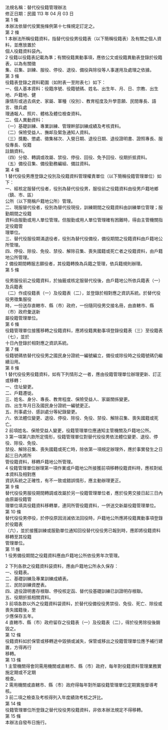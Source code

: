 法規名稱：替代役役籍管理辦法  
修正日期：民國 113 年 04 月 03 日  
第 1 條  
本辦法依替代役實施條例第十七條規定訂定之。  
第 2 條  
1 本辦法所稱役籍資料，指替代役役男役籍表（以下簡稱役籍表）及有關之個人資料，並應放置於  
個人役籍資料袋內。  
2 役籍以役籍表記載為準；有關役籍異動事項，應依公文或役籍異動表登錄於役籍表，以為有關徵  
集、召集、訓練、服役、停役、退役、備役與除役等人事運用及處理之依據。  
第 3 條  
役籍表登錄之資料範圍（如附表一至附表七）如下：  
一、個人基本資料：役籍序號、役籍號碼、姓名、出生年、月、日、宗教、出生地、戶籍地、健  
康情形或過去病史、家屬、軍種（役別）、教育程度及升學意願、民間專長、語言、徵兵處  
理通報人、照片、體格及體位檢查資料。  
二、個人異動資料：  
（一）基礎訓練、專業訓練、管理幹部訓練成績及考核資料。  
（二）保險受益人、撫卹及緊急通知人資料。  
（三）獎勵、懲處、徵集梯次、入營日期、退役日期、退役證明書、證照專長、服役專長、役籍  
註銷資料。  
（四）分發、轉調或改屬、禁役、停役、回役、免予回役、役期折抵資料。  
（五）備役召集、備役勤務編組、備註資料。  
第 4 條  
1 替代役役男應登錄之役別及役籍資料管理權責單位（以下簡稱役籍管理單位）如下：  
一、經核定服替代役者，役別為替代役役男，服役前之役籍資料由役男戶籍地鄉（鎮、市、區）  
公所（以下簡稱戶籍地公所）管理。  
二、現服替代役者，役別為替代役現役，訓練期間之役籍資料由訓練單位管理；服勤期間之役籍  
資料由服勤或用人單位管理。但服勤或用人單位管理確有困難時，得由主管機關指定役籍管  
理單位。  
三、替代役服役期滿退役者，役別為替代役備役，備役期間之役籍資料由戶籍地公所管理。  
四、停役、除役、免役、禁役、解除召集、喪失國籍或死亡者之役籍資料，由戶籍地公所管理。  
2 備役期間轉服志願役者，其役籍轉換為兵籍之管理，依兵籍規則辦理。  
第 5 條  


役男服役前之役籍資料，於抽籤或核定服替代役後，由戶籍地公所依兵籍表（一）及兵籍表  
（二）作成役籍表（一）及役籍表（二），並登錄於相對應之資訊系統。於替代役役男徵集服役  
時，一份送存直轄市、縣（市）政府，一份隨同役男交接名冊，由直轄市、縣（市）政府彙送新  
屬役籍管理單位。  
第 6 條  
役籍管理單位接獲移轉之役籍資料，應將役籍異動事項登錄役籍表（三）至役籍表（七），並於  
十日內登錄於相對應之資訊系統。  
第 7 條  
役籍號碼依替代役役男之國民身分證統一編號編立，備役或除役時之役籍號碼仍繼續沿用。  
第 8 條  
1 替代役役男役籍資料，如有下列情形之一者，應由役籍管理單位辦理更新、訂正或移轉：  
一、住址變更。  
二、戶籍遷徙。  
三、姓名、身分、專長、教育程度、保險受益人、家屬關係變更。  
四、出生年月日及國民身分證統一編號更正。  
五、刑事處分、感訓處分等紀錄變更。  
六、依法體位變更、退役、停役、除役、免役、禁役、解除召集、喪失國籍或死亡。  
2 前項姓名、保險受益人變更，役籍管理單位應通知主管機關及戶籍地公所。  
3 第一項第六款所定情形，役籍管理單位對替代役役男依法體位變更、退役、停役、除役、免役、  
禁役、解除召集、喪失國籍或死亡時，除依第一項規定辦理外，應於事實發生之日起三日內將所  
管役籍資料，移轉戶籍地公所管理。  
4 役籍管理單位辦理第一項作業或戶籍地公所接獲前項移轉役籍資料時，應核對紙本資料及相對應  
資訊系統之正確性，有不一致或錯誤情形，應主動辦理更正。  
第 9 條  
替代役役男服役期間轉調或改屬於另一役籍管理單位者，應於役男交接日起三日內由原屬役籍管  
理單位填具役籍資料移轉單，連同所管役籍資料，一併送交新屬役籍管理單位。  
第 10 條  
替代役役男停役，於停役原因消滅依法回役時，戶籍地公所應將役籍異動事項登錄於役籍表  
（六），並於接獲訓練或服勤單位通知回役替代役役男已報到時，應即將役籍資料移轉至其役籍  
管理單位。  
第 11 條  
1 役男備役期間之役籍資料應由戶籍地公所依役男年次管理。  


2 下列各款之役籍資料袋資料，應由戶籍地公所永久保存：  
一、役籍表。  
二、基礎訓練及專業訓練成績表。  
三、民防訓練資歷表。  
四、退役證明書存根聯、停役核定函、替代役基礎訓練已訓證明存根聯。  
五、役期折抵相關資料。  
3 前項各款以外之役籍資料袋資料，於替代役備役役男禁役、免役、死亡、除役或喪失國籍後，至  
少應保存五年。  
4 直轄市、縣（市）政府留存之役籍表（一）及役籍表（二），得於役男除役後銷毀之。  
第 12 條  
役籍資料如於保管或移轉途中毀損或滅失，保管或移出之役籍管理單位應予補行建置，方得再行  
移轉。  
第 13 條  
1 主管機關得會同需用機關或直轄市、縣（市）政府，每年對役籍資料管理業務實施定期或不定期  
檢查。  
2 需用機關或直轄市、縣（市）政府得每年對所屬役籍管理單位定期實施督導考核。  
3 前二項之檢查及考核得列入年度績效考核之評比。  
第 14 條  
役籍管理單位所登錄之替代役役男役籍資料，非依本辦法規定不得移轉。  
第 15 條  
本辦法自發布日施行。  


